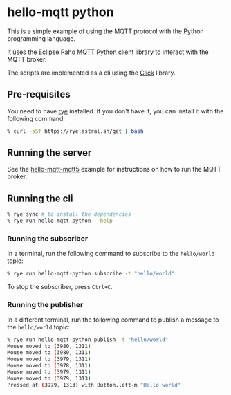 # hello-mqtt python

This is a simple example of using the MQTT protocol with the Python programming language.

It uses the [Eclipse Paho MQTT Python client library](https://github.com/eclipse/paho.mqtt.python) to interact with the MQTT broker.

The scripts are implemented as a cli using the [Click](https://click.palletsprojects.com/en/8.0.x/) library.

## Pre-requisites

You need to have [rye](https://rye.astral.sh/) installed. If you don't have it, you can install it with the following command:

```bash
% curl -sSf https://rye.astral.sh/get | bash
```

## Running the server

See the [hello-mqtt-mqtt5](../hello-mqtt-mqtt5/README.md) example for instructions on how to run the MQTT broker.

## Running the cli

```bash
% rye sync # to install the dependencies
% rye run hello-mqtt-python --help
```

### Running the subscriber

In a terminal, run the following command to subscribe to the `hello/world` topic:

```bash
% rye run hello-mqtt-python subscribe -t "hello/world"
```

To stop the subscriber, press `Ctrl+C`.

### Running the publisher

In a different terminal, run the following command to publish a message to the `hello/world` topic:

```bash
% rye run hello-mqtt-python publish -t "hello/world" 
Mouse moved to (3980, 1311)
Mouse moved to (3980, 1311)
Mouse moved to (3979, 1311)
Mouse moved to (3978, 1311)
Mouse moved to (3979, 1311)
Mouse moved to (3979, 1313)
Pressed at (3979, 1313) with Button.left-m "Hello world"
```
